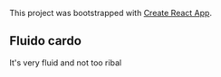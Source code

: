 This project was bootstrapped with [Create React App](https://github.com/facebook/create-react-app).

## Fluido cardo
It's very fluid and not too ribal